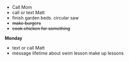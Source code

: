 * Call Mom
* call or text Matt 
* finish garden beds. circular saw
* ~~make burgers~~
* ~~cook chicken for something~~


**Monday**

* text or call Matt
* message lifetime about swim lesson make up lessons